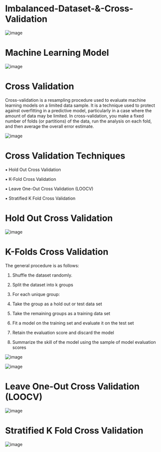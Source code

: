 # Imbalanced-Dataset-&-Cross-Validation

![image](https://github.com/TITHI-KHAN/Imbalanced-Dataset-and-Cross-Validation/assets/65033964/6ddb7ae3-b314-4135-affa-71238d235875)

#   Machine Learning Model

![image](https://github.com/TITHI-KHAN/Imbalanced-Dataset-and-Cross-Validation/assets/65033964/5d44c3ce-b308-4720-939c-4638c691f084)

# Cross Validation
Cross-validation is a resampling procedure used to evaluate machine learning models on a limited data sample. It is a technique used to protect against overfitting in a predictive model, particularly in a case where the amount of data may be limited. In cross-validation, you make a fixed number of folds (or partitions) of the data, run the analysis on each fold, and then average the overall error estimate.

<c>![image](https://github.com/TITHI-KHAN/Imbalanced-Dataset-and-Cross-Validation/assets/65033964/96427114-ed12-4788-ab73-487d80edcc4c)</c>

# Cross Validation Techniques

▪ Hold Out Cross Validation

▪ K-Fold Cross Validation

▪ Leave One-Out Cross Validation (LOOCV)

▪ Stratified K Fold Cross Validation

# Hold Out Cross Validation

![image](https://github.com/TITHI-KHAN/Imbalanced-Dataset-and-Cross-Validation/assets/65033964/ff934f0d-b4c7-4001-9883-a1e8b292fdcc)

# K-Folds Cross Validation

The general procedure is as follows:
1. Shuffle the dataset randomly.
   
2. Split the dataset into k groups
   
3. For each unique group:
  1. Take the group as a hold out or test data set
  2. Take the remaining groups as a training data set
  3. Fit a model on the training set and evaluate it on the test set
  4. Retain the evaluation score and discard the model
     
4. Summarize the skill of the model using the sample of model evaluation scores

![image](https://github.com/TITHI-KHAN/Imbalanced-Dataset-and-Cross-Validation/assets/65033964/ed63a087-49e2-43eb-86d7-1e8354997f2f)

![image](https://github.com/TITHI-KHAN/Imbalanced-Dataset-and-Cross-Validation/assets/65033964/141d8edf-3d09-4ff1-a6dd-06128bf84f9f)


# Leave One-Out Cross Validation (LOOCV)

![image](https://github.com/TITHI-KHAN/Imbalanced-Dataset-and-Cross-Validation/assets/65033964/387cfe6d-84dd-4b72-86ca-5b280d04bcda)

# Stratified K Fold Cross Validation

![image](https://github.com/TITHI-KHAN/Imbalanced-Dataset-and-Cross-Validation/assets/65033964/122c62c9-91c1-4a86-ab27-a02a31d294a7)










